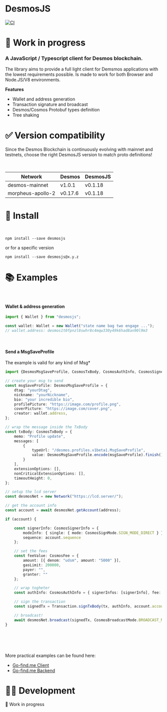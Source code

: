 # DesmosJS
[![CI](https://github.com/g-luca/desmosjs/actions/workflows/tests.yml/badge.svg?branch=master)](https://github.com/g-luca/desmosjs/actions/workflows/tests.yml)

# 👷 Work in progress

### A JavaScript / Typescript client for Desmos blockchain.

The library aims to provide a full light client for Demsmos applications with the lowest requirements possible.
Is made to work for both Browser and Node.JS/V8 environments.

**Features**

* Wallet and address generation
* Transaction signature and broadcast
* Desmos/Cosmos Protobuf types definition
* Tree shaking
# ✅ Version compatibility

Since the Desmos Blockchain is continuously evolving with mainnet and testnets, choose the right DesmosJS version to match proto definitions!

<br>

| Network           | Desmos  | DesmosJS  |
| ----------------- | ------- | --------- |
| desmos-mainnet    | v1.0.1  | v0.1.18   |
| morpheus-apollo-2 | v0.17.6 | v0.1.18   |

# 🛬 Install
<br>

```
npm install --save desmosjs
```

or for a specific version

```
npm install --save desmosjs@x.y.z
```

# 📚 Examples
<br>

#### Wallet & address generation

``` typescript
import { Wallet } from "desmosjs";

const wallet: Wallet = new Wallet("state name bag two engage ...");
// wallet.address: desmos1t0fpnzl8swhr8c4mqw330y49k6had8an90l9m3
```
<br>

#### Send a MsgSaveProfile

The example is valid for any kind of Msg\*

``` typescript
import {DesmosMsgSaveProfile, CosmosTxBody, CosmosAuthInfo, CosmosSignerInfo, CosmosSignMode, CosmosFee, CosmosBroadcastMode, Network} from "desmosjs";

// create your msg to send
const msgSaveProfile: DesmosMsgSaveProfile = {
    dtag: "yourDtag",
    nickname: "yourNickname",
    bio: "your incredible bio",
    profilePicture: "https://image.com/profile.png",
    coverPicture: "https://image.com/cover.png",
    creator: wallet.address,
};

// wrap the message inside the TxBody
const txBody: CosmosTxBody = {
    memo: "Profile update",
    messages: [
        {
            typeUrl: "/desmos.profiles.v1beta1.MsgSaveProfile",
            value: DesmosMsgSaveProfile.encode(msgSaveProfile).finish(),
        }
    ],
    extensionOptions: [],
    nonCriticalExtensionOptions: [],
    timeoutHeight: 0,
};

// setup the lcd server
const desmosNet = new Network("https://lcd.server/");

// get the account info 
const account = await desmosNet.getAccount(address);

if (account) {

    const signerInfo: CosmosSignerInfo = {
        modeInfo: { single: { mode: CosmosSignMode.SIGN_MODE_DIRECT } },
        sequence: account.sequence
    };

    // set the fees
    const feeValue: CosmosFee = {
        amount: [{ denom: "udsm", amount: "5000" }],
        gasLimit: 200000,
        payer: "",
        granter: ""
    };

    // wrap togheter
    const authInfo: CosmosAuthInfo = { signerInfos: [signerInfo], fee: feeValue };

    // sign the transaction
    const signedTx = Transaction.signTxBody(tx, authInfo, account.accountNumber, Buffer.from(privKey, 'hex'));

    // broadcast!
    await desmosNet.broadcast(signedTx, CosmosBroadcastMode.BROADCAST_MODE_SYNC);
}


```
<br>
<br>
<br>
<br>
More practical examples can be found here:

* [Go-find.me Client](https://github.com/g-luca/go-find)
* [Go-find.me Backend](https://github.com/g-luca/api-go-find)

# 🧑‍💻 Development

👷 Work in progress
